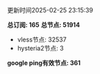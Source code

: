 更新时间2025-02-25 23:15:39

**总订阅: 165**
**总节点: 51914**
- vless节点: 32537
- hysteria2节点: 3

**google ping有效节点: 361**
